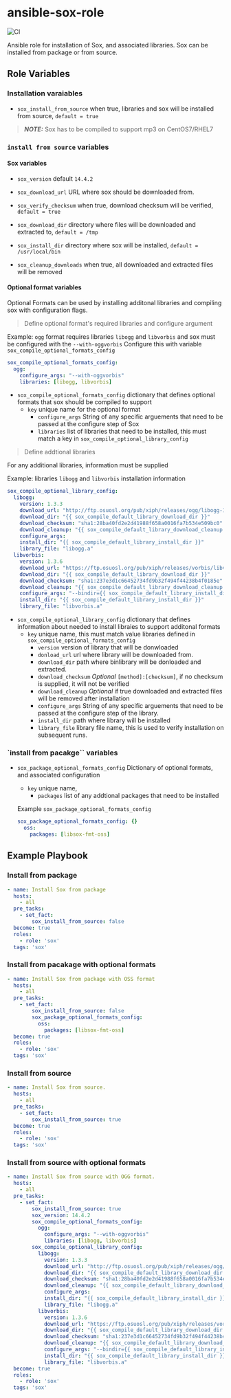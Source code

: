 # ansible-sox-role
![CI](https://github.com/miarec/ansible-role-sox/actions/workflows/ci.yml/badge.svg?event=push)

Ansible role for installation of Sox, and associated libraries.   Sox can be installed from package or from source.

## Role Variables

### Installation varaiables
  - `sox_install_from_source` when true, libraries and sox will be installed from source, `default = true`

  > **_NOTE:_**  Sox has to be compiled to support mp3 on CentOS7/RHEL7



### `install from source` variables

#### Sox variables
  - `sox_version` default `14.4.2`

  - `sox_download_url` URL where sox should be downloaded from.
  - `sox_verify_checksum` when true, download checksum will be verified, `default = true`
  - `sox_download_dir` directory where files will be downloaded and extracted to, `default = /tmp`
  - `sox_install_dir` directory where sox will be installed, `default = /usr/local/bin`
  - `sox_cleanup_downloads` when true, all downloaded and extracted files will be removed


#### Optional format variables
Optional Formats can be used by installing additonal libraries and compiling sox with configuration flags.
> Define optional format's required libraries and configure argument

Example: `ogg` format requires libraries `libogg` and `libvorbis` and sox must be configured with the `--with-oggvorbis` Configure this with variable `sox_compile_optional_formats_config`

```yaml
sox_compile_optional_formats_config:
  ogg:
    configure_args: "--with-oggvorbis"
    libraries: [libogg, libvorbis]
```

 - `sox_compile_optional_formats_config` dictionary that defines optional formats that sox should be compiled to support
    - `key` unique name for the optional format
      - `configure_args` String of any specific arguements that need to be passed at the configure step of Sox
      - `libraries` list of libraries that need to be installed, this must match a key in `sox_compile_optional_library_config`



> Define addtional libraries

For any additional libraries, information must be supplied

Example: libraries `libogg` and `libvorbis` installation information

```yaml
sox_compile_optional_library_config:
  libogg:
    version: 1.3.3
    download_url: "http://ftp.osuosl.org/pub/xiph/releases/ogg/libogg-1.3.3.tar.gz"
    download_dir: "{{ sox_compile_default_library_download_dir }}"
    download_checksum: "sha1:28ba40fd2e2d41988f658a0016fa7b534e509bc0"
    download_cleanup: "{{ sox_compile_default_library_download_cleanup }}"
    configure_args:
    install_dir: "{{ sox_compile_default_library_install_dir }}"
    library_file: "libogg.a"
  libvorbis:
    version: 1.3.6
    download_url: "https://ftp.osuosl.org/pub/xiph/releases/vorbis/libvorbis-1.3.6.tar.xz"
    download_dir: "{{ sox_compile_default_library_download_dir }}"
    download_checksum: "sha1:237e3d1c66452734fd9b32f494f44238b4f0185e"
    download_cleanup: "{{ sox_compile_default_library_download_cleanup }}"
    configure_args: "--bindir={{ sox_compile_default_library_install_dir }} --libdir={{ sox_compile_default_library_install_dir }}"
    install_dir: "{{ sox_compile_default_library_install_dir }}"
    library_file: "libvorbis.a"
```

 - `sox_compile_optional_library_config` dictionary that defines information about needed to install libraies to support additonal formats
    - `key` unique name, this must match value libraries defined in `sox_compile_optional_formats_config`
        - `version` version of library that will be donwloaded
        - `donload_url` url where library will be downloaded from.
        - `download_dir` path where binlibrary will be donloaded and extracted.
        - `download_checksum` *Optional* `[method]:[checksum]`, if no checksum is supplied, it will not be verified
        - `download_cleanup` *Optional* if true downloaded and extracted files will be removed after installation
        - `configure_args` String of any specific arguements that need to be passed at the configure step of the library.
        - `install_dir` path where library will be installed
        - `library_file` library file name, this is used to verify installation on subsequent runs.



### `install from pacakge`` variables
 - `sox_package_optional_formats_config` Dictionary of optional formats, and associated configuration
    - `key` unique name,
      - `packages` list of any addtional packages that need to be installed

    Example `sox_package_optional_formats_config`
    ```yaml
    sox_package_optional_formats_config: {}
      oss:
        packages: [libsox-fmt-oss]
    ```


## Example Playbook

### Install from package
```yaml
- name: Install Sox from package
  hosts:
    - all
  pre_tasks:
    - set_fact:
        sox_install_from_source: false
  become: true
  roles:
    - role: 'sox'
  tags: 'sox'
```

### Install from pacakage with optional formats
```yaml
- name: Install Sox from package with OSS format
  hosts:
    - all
  pre_tasks:
    - set_fact:
        sox_install_from_source: false
        sox_package_optional_formats_config:
          oss:
            packages: [libsox-fmt-oss]
  become: true
  roles:
    - role: 'sox'
  tags: 'sox'
```

### Install from source
```yaml
- name: Install Sox from source.
  hosts:
    - all
  pre_tasks:
    - set_fact:
        sox_install_from_source: true
  become: true
  roles:
    - role: 'sox'
  tags: 'sox'
```

### Install from source with optional formats
```yaml
- name: Install Sox from source with OGG format.
  hosts:
    - all
  pre_tasks:
    - set_fact:
        sox_install_from_source: true
        sox_version: 14.4.2
        sox_compile_optional_formats_config:
          ogg:
            configure_args: "--with-oggvorbis"
            libraries: [libogg, libvorbis]
        sox_compile_optional_library_config:
          libogg:
            version: 1.3.3
            download_url: "http://ftp.osuosl.org/pub/xiph/releases/ogg/libogg-1.3.3.tar.gz"
            download_dir: "{{ sox_compile_default_library_download_dir }}"
            download_checksum: "sha1:28ba40fd2e2d41988f658a0016fa7b534e509bc0"
            download_cleanup: "{{ sox_compile_default_library_download_cleanup }}"
            configure_args:
            install_dir: "{{ sox_compile_default_library_install_dir }}"
            library_file: "libogg.a"
          libvorbis:
            version: 1.3.6
            download_url: "https://ftp.osuosl.org/pub/xiph/releases/vorbis/libvorbis-1.3.6.tar.xz"
            download_dir: "{{ sox_compile_default_library_download_dir }}"
            download_checksum: "sha1:237e3d1c66452734fd9b32f494f44238b4f0185e"
            download_cleanup: "{{ sox_compile_default_library_download_cleanup }}"
            configure_args: "--bindir={{ sox_compile_default_library_install_dir }} --libdir={{ sox_compile_default_library_install_dir }}"
            install_dir: "{{ sox_compile_default_library_install_dir }}"
            library_file: "libvorbis.a"
  become: true
  roles:
    - role: 'sox'
  tags: 'sox'

```